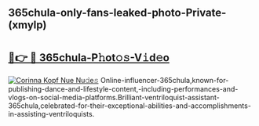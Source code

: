 ## 365chula-only-fans​-leaked-photo​-Private-(xmylp)


# <h2><a href="https://mediaupload.pro?title=365chula&ref=git">🔗👉 🔴 365chula-P𝚑ot𝚘𝚜-V𝚒d𝚎o</a></h2>

[![Corinna Kopf Nue Nu𝚍e𝚜](https://i.imgur.com/0qMVB7G.gif)](https://mediaupload.pro?title=365chula&ref=git)
Online-influencer-365chula,known-for-publishing-dance-and-lifestyle-content,-including-performances-and-vlogs-on-social-media-platforms.Brilliant-ventriloquist-assistant-365chula,celebrated-for-their-exceptional-abilities-and-accomplishments-in-assisting-ventriloquists.  